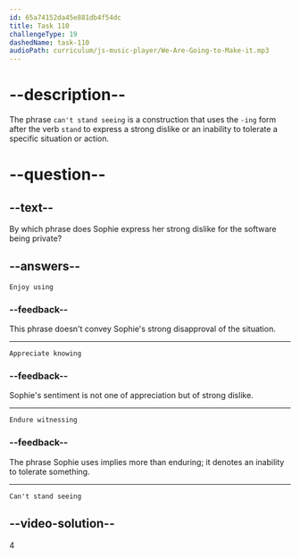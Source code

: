 ```yaml
---
id: 65a74152da45e881db4f54dc
title: Task 110
challengeType: 19
dashedName: task-110
audioPath: curriculum/js-music-player/We-Are-Going-to-Make-it.mp3
---
```


<!--
AUDIO REFERENCE:
Sophie: But I can't stand seeing this great software being private.
-->

# --description--

The phrase `can't stand seeing` is a construction that uses the `-ing` form after the verb `stand` to express a strong dislike or an inability to tolerate a specific situation or action.

# --question--

## --text--

By which phrase does Sophie express her strong dislike for the software being private?

## --answers--

`Enjoy using`

### --feedback--

This phrase doesn't convey Sophie's strong disapproval of the situation.

---

`Appreciate knowing`

### --feedback--

Sophie's sentiment is not one of appreciation but of strong dislike.

---

`Endure witnessing`

### --feedback--

The phrase Sophie uses implies more than enduring; it denotes an inability to tolerate something.

---

`Can't stand seeing`

## --video-solution--

4
